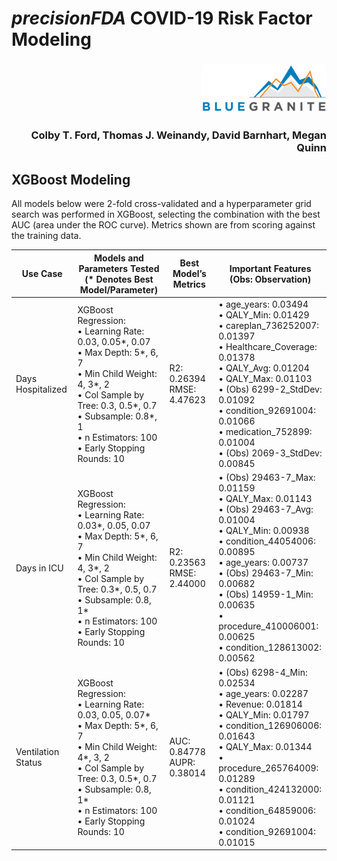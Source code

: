 # _precisionFDA_ COVID-19 Risk Factor Modeling

<h3 align="right"><img src="https://raw.githubusercontent.com/BlueGranite/precisionFDA_VAH_COVID-19/master/img/bg_logo.png" width="200px" alt="BlueGranite, Inc."></h3>

<h3 align="right">Colby T. Ford, Thomas J. Weinandy, David Barnhart, Megan Quinn</h3>

## XGBoost Modeling

All models below were 2-fold cross-validated and a hyperparameter grid search was performed in XGBoost, selecting the combination with the best AUC (area under the ROC curve). Metrics shown are from scoring against the training data.

| Use Case           | Models and Parameters Tested<br>     (* Denotes Best Model/Parameter)                                                                                                                                                                                                | Best Model’s Metrics          | Important Features<br>(Obs: Observation)                                                                                                                                                                                                                                                                  |
|--------------------|----------------------------------------------------------------------------------------------------------------------------------------------------------------------------------------------------------------------------------------------------------------------|-------------------------------|-----------------------------------------------------------------------------------------------------------------------------------------------------------------------------------------------------------------------------------------------------------------------------------------------------------|
| Days Hospitalized  | XGBoost Regression:<br>     •	Learning Rate: 0.03, 0.05*, 0.07<br>     •	Max Depth: 5*, 6, 7<br>     •	Min Child Weight: 4, 3*, 2<br>     •	Col Sample by Tree: 0.3, 0.5*, 0.7<br>     •	Subsample: 0.8*, 1<br>     •	n Estimators: 100<br>     •	Early Stopping Rounds: 10 | R2: 0.26394<br>RMSE: 4.47623  | • age_years: 0.03494<br>• QALY_Min: 0.01429<br>• careplan_736252007: 0.01397<br>• Healthcare_Coverage: 0.01378<br>• QALY_Avg: 0.01204<br>• QALY_Max: 0.01103<br>• (Obs) 6299-2_StdDev: 0.01092<br>• condition_92691004: 0.01066<br>• medication_752899: 0.01004<br>• (Obs) 2069-3_StdDev: 0.00845         |
| Days in ICU        | XGBoost Regression:<br>     •	Learning Rate: 0.03*, 0.05, 0.07<br>     •	Max Depth: 5*, 6, 7<br>     •	Min Child Weight: 4, 3*, 2<br>     •	Col Sample by Tree: 0.3*, 0.5, 0.7<br>     •	Subsample: 0.8, 1*<br>     •	n Estimators: 100<br>     •	Early Stopping Rounds: 10 | R2: 0.23563<br>RMSE: 2.44000  | • (Obs) 29463-7_Max:   0.01159<br>• QALY_Max: 0.01143<br>• (Obs) 29463-7_Avg: 0.01004<br>• QALY_Min: 0.00938<br>• condition_44054006: 0.00895<br>• age_years: 0.00737<br>• (Obs) 29463-7_Min: 0.00682<br>• (Obs) 14959-1_Min: 0.00635<br>• procedure_410006001: 0.00625<br>• condition_128613002: 0.00562 |
| Ventilation Status | XGBoost Regression:<br>     •	Learning Rate: 0.03, 0.05, 0.07*<br>     •	Max Depth: 5*, 6, 7<br>     •	Min Child Weight: 4*, 3, 2<br>     •	Col Sample by Tree: 0.3, 0.5*, 0.7<br>     •	Subsample: 0.8, 1*<br>     •	n Estimators: 100<br>     •	Early Stopping Rounds: 10 | AUC: 0.84778<br>AUPR: 0.38014 | • (Obs) 6298-4_Min: 0.02534<br>• age_years: 0.02287<br>• Revenue: 0.01814<br>• QALY_Min: 0.01797<br>• condition_126906006: 0.01643<br>• QALY_Max: 0.01344<br>• procedure_265764009: 0.01289<br>• condition_424132000: 0.01121<br>• condition_64859006: 0.01024<br>• condition_92691004: 0.01015           |

